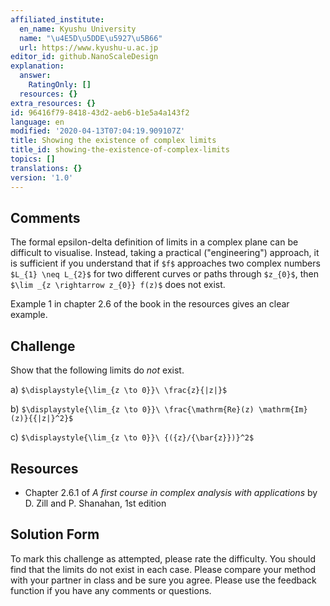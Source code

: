 ```yaml
---
affiliated_institute:
  en_name: Kyushu University
  name: "\u4E5D\u5DDE\u5927\u5B66"
  url: https://www.kyushu-u.ac.jp
editor_id: github.NanoScaleDesign
explanation:
  answer:
    RatingOnly: []
  resources: {}
extra_resources: {}
id: 96416f79-8418-43d2-aeb6-b1e5a4a143f2
language: en
modified: '2020-04-13T07:04:19.909107Z'
title: Showing the existence of complex limits
title_id: showing-the-existence-of-complex-limits
topics: []
translations: {}
version: '1.0'
---
```


## Comments

The formal epsilon-delta definition of limits in a complex plane can be difficult to visualise. Instead, taking a practical ("engineering") approach, it is sufficient if you understand that if `$f$` approaches two complex numbers `$L_{1} \neq L_{2}$` for two different curves or paths through `$z_{0}$`, then `$\lim _{z \rightarrow z_{0}} f(z)$` does not exist.

Example 1 in chapter 2.6 of the book in the resources gives an clear example.

## Challenge
Show that the following limits do *not* exist.

a) `$\displaystyle{\lim_{z \to 0}}\ \frac{z}{|z|}$` 
    
b) `$\displaystyle{\lim_{z \to 0}}\ \frac{\mathrm{Re}(z) \mathrm{Im}(z)}{{|z|}^2}$` 
    
c) `$\displaystyle{\lim_{z \to 0}}\ {({z}/{\bar{z}})}^2$` 


## Resources
- Chapter 2.6.1 of *A first course in complex analysis with applications* by D. Zill and P. Shanahan, 1st edition


## Solution Form
To mark this challenge as attempted, please rate the difficulty.
You should find that the limits do not exist in each case.
Please compare your method with your partner in class and be sure you agree.
Please use the feedback function if you have any comments or questions.
